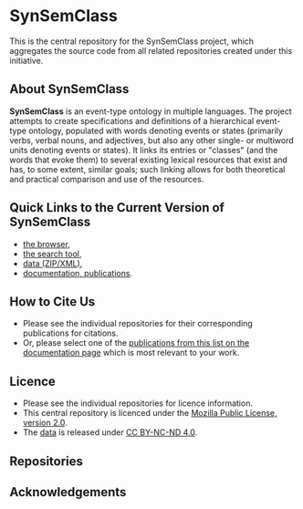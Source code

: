 # SynSemClass

This is the central repository for the SynSemClass project, which aggregates the source code from all related repositories created under this initiative.

## About SynSemClass

**SynSemClass** is an event-type ontology in multiple languages. The project attempts to create specifications and definitions of a hierarchical event-type ontology, populated with words denoting events or states (primarily verbs, verbal nouns, and adjectives, but also any other single- or multiword units denoting events or states). It links its entries or "classes" (and the words that evoke them) to several existing lexical resources that exist and has, to some extent, similar goals; such linking allows for both theoretical and practical comparison and use of the resources.

## Quick Links to the Current Version of SynSemClass

- [the browser](https://lindat.mff.cuni.cz/services/SynSemClass50/),
- [the search tool](https://lindat.mff.cuni.cz/services/SynSemClassSearch/?version=synsemclass5.0),
- [data (ZIP/XML)](http://hdl.handle.net/11234/1-5230),
- [documentation, publications](https://ufal.mff.cuni.cz/synsemclass).

## How to Cite Us

- Please see the individual repositories for their corresponding publications for citations.
- Or, please select one of the [publications from this list on the documentation page](https://ufal.mff.cuni.cz/synsemclass) which is most relevant to your work.

## Licence

- Please see the individual repositories for licence information.
- This central repository is licenced under the [Mozilla Public License, version 2.0](LICENSE).
- The [data](http://hdl.handle.net/11234/1-5230) is released under [CC BY-NC-ND 4.0](https://creativecommons.org/licenses/by-nc-nd/4.0/).

## Repositories

## Acknowledgements

